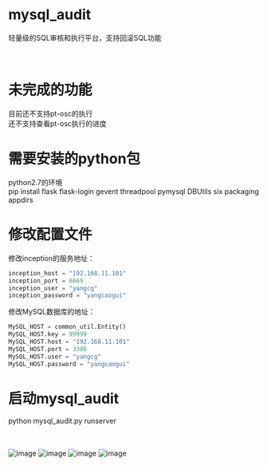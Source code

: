 # mysql_audit
轻量级的SQL审核和执行平台，支持回滚SQL功能</br>
</br>
</br>

# 未完成的功能
目前还不支持pt-osc的执行</br>
还不支持查看pt-osc执行的进度</br>

# 需要安装的python包
python2.7的环境</br>
pip install flask flask-login gevent threadpool pymysql DBUtils six packaging appdirs</br>

# 修改配置文件
修改inception的服务地址：</br>
```python
inception_host = "192.168.11.101"
inception_port = 6669
inception_user = "yangcg"
inception_password = "yangcaogui"
```

修改MySQL数据库的地址：</br>
```python
MySQL_HOST = common_util.Entity()
MySQL_HOST.key = 99999
MySQL_HOST.host = "192.168.11.101"
MySQL_HOST.port = 3306
MySQL_HOST.user = "yangcg"
MySQL_HOST.password = "yangcaogui"
```

# 启动mysql_audit
python mysql_audit.py runserver</br>
</br>
</br>

![image](https://github.com/ycg/mysql_audit/blob/master/static/img/1.png)
![image](https://github.com/ycg/mysql_audit/blob/master/static/img/2.png)
![image](https://github.com/ycg/mysql_audit/blob/master/static/img/3.png)
![image](https://github.com/ycg/mysql_audit/blob/master/static/img/4.png)

